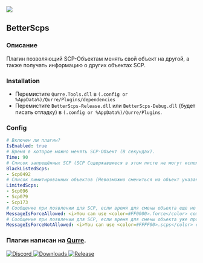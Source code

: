 <a href="https://github.com/I-Aureate-I/BetterScps/releases/latest">
  <img src="https://img.shields.io/github/downloads/I-Aureate-I/BetterScps/total.svg" />
</a>  

## BetterScps
### Описание
Плагин позволяющий SCP-Объектам менять свой объект на другой, а также получать информацию о других объектах SCP.
### Installation
* Перемистите `Qurre.Tools.dll` в `(.config or %AppData%)/Qurre/Plugins/dependencies`
* Перемистите `BetterScps-Release.dll` или `BetterScps-Debug.dll` (будет писать отладку) в `(.config or %AppData%)/Qurre/Plugins`.
### Config
```yaml
# Включен ли плагин?
IsEnabled: true
# Время в которое можно менять SCP-Объект (В секундах).
Time: 90
# Список запрещённых SCP (SCP Содержавшиеся в этом листе не могут использовать команду для смены SCP-Объекта).
BlackListedScps:
- Scp0492
# Список лимитированных объектов (Невозможно смениться на объект указанный в этом списке, если за него уже кто-то играет).
LimitedScps:
- Scp096
- Scp079
- Scp173
# Сообщение при появлении для SCP, если время для смены объекта еще не прошло.
MessageIsForceAllowed: <i>You can use <color=#FF0000>.force</color> command to switch your object or <color=#FFFF00>.scps</color> command to find out the status of all objects</i>
# Сообщение при появлении для SCP, если время для смены объекта уже прошло.
MessageIsForceNotAllowed: <i>You can use <color=#FFFF00>.scps</color> command to find out the status of all objects</i>
```
### Плагин написан на [Qurre](https://github.com/Qurre-Team/Qurre-sl).  
<p>
   <a href="https://discord.gg/zGUqfJQebn" alt="Discord">
      <img src="https://discord.com/api/guilds/779412392651653130/embed.png" alt="Discord"/>
   </a>
   <a href="https://github.com/Qurre-Team/Qurre-sl/releases/latest" alt="Downloads">
      <img src="https://img.shields.io/github/downloads/Qurre-Team/Qurre-sl/total?color=%2300b813&style=plastic" alt="Downloads"/>
   </a>
   <a href="https://github.com/Qurre-Team/Qurre-sl/releases/latest" alt="Release">
      <img src="https://img.shields.io/github/v/release/Qurre-Team/Qurre-sl.svg?style=plastic" alt="Release"/>
   </a>
</p>